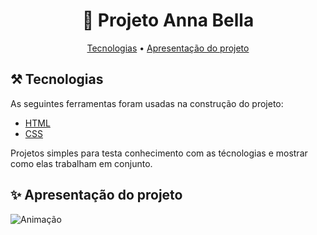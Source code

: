 <h1 align="center"> 🚀 Projeto Anna Bella </h1>
<p align="center">
 <a href="#️--tecnologias">Tecnologias</a> •
 <a href="#-apresentação-do-projeto">Apresentação do projeto</a>  
 
</p>

## ⚒️  Tecnologias 

<p> As seguintes ferramentas foram usadas na construção do projeto: </p>

- [HTML](https://www.w3schools.com/html/)
- [CSS](https://www.w3schools.com/css/default.asp)

<p> Projetos simples para testa conhecimento com as técnologias e mostrar como elas trabalham em conjunto. </p>

<h2>✨ Apresentação do projeto</h2>

![Animação](https://user-images.githubusercontent.com/50780211/116931479-66a1f180-ac37-11eb-9b2d-81afe84f6517.gif)



